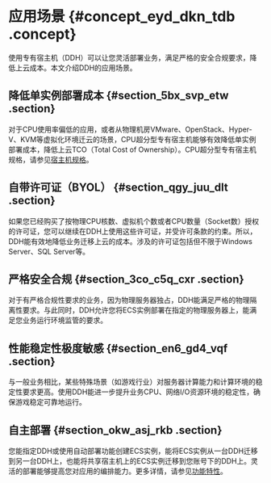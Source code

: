 # 应用场景 {#concept_eyd_dkn_tdb .concept}

使用专有宿主机（DDH）可以让您灵活部署业务，满足严格的安全合规要求，降低上云成本。本文介绍DDH的应用场景。

## 降低单实例部署成本 {#section_5bx_svp_etw .section}

对于CPU使用率偏低的应用，或者从物理机房VMware、OpenStack、Hyper-V、KVM等虚拟化环境迁云的场景，CPU超分型专有宿主机能够有效降低单实例部署成本，降低上云TCO（Total Cost of Ownership）。CPU超分型专有宿主机规格，请参见[宿主机规格](cn.zh-CN/产品简介/宿主机规格.md#)。

## 自带许可证（BYOL） {#section_qgy_juu_dlt .section}

如果您已经购买了按物理CPU核数、虚拟机个数或者CPU数量（Socket数）授权的许可证，您可以继续在DDH上使用这些许可证，并受许可条款的约束。所以，DDH能有效地降低业务迁移上云的成本。涉及的许可证包括但不限于Windows Server、SQL Server等。

## 严格安全合规 {#section_3co_c5q_cxr .section}

对于有严格合规性要求的业务，因为物理服务器独占，DDH能满足严格的物理隔离性要求。与此同时，DDH允许您将ECS实例部署在指定的物理服务器上，能满足您业务运行环境监管的要求。

## 性能稳定性极度敏感 {#section_en6_gd4_vqf .section}

与一般业务相比，某些特殊场景（如游戏行业）对服务器计算能力和计算环境的稳定性要求更高。使用DDH能进一步提升业务CPU、网络I/O资源环境的稳定性，确保游戏稳定可靠地运行。

## 自主部署 {#section_okw_asj_rkb .section}

您能指定DDH或使用自动部署功能创建ECS实例，能将ECS实例从一台DDH迁移到另一台DDH上，也能将共享宿主机上的ECS实例迁移到您账号下的DDH上。灵活的部署能够提高您对应用的编排能力。更多详情，请参见[功能特性](cn.zh-CN/产品简介/功能特性.md#)。

